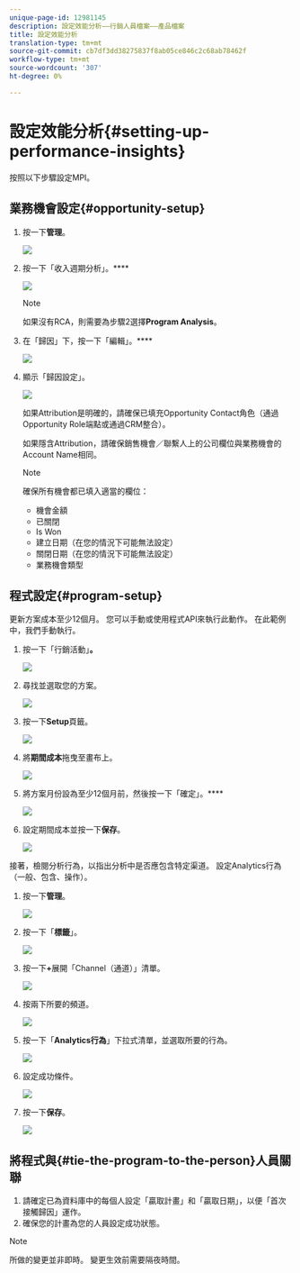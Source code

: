 ```yaml
---
unique-page-id: 12981145
description: 設定效能分析——行銷人員檔案——產品檔案
title: 設定效能分析
translation-type: tm+mt
source-git-commit: cb7df3dd38275837f8ab05ce846c2c68ab78462f
workflow-type: tm+mt
source-wordcount: '307'
ht-degree: 0%

---
```



# 設定效能分析{#setting-up-performance-insights}

按照以下步驟設定MPI。

## 業務機會設定{#opportunity-setup}

1. 按一下&#x200B;**管理**。

   ![](assets/admin.png)

1. 按一下「收入週期分析」。****

   ![](assets/two-2.png)

   >[!NOTE]
   >
   >如果沒有RCA，則需要為步驟2選擇&#x200B;**Program Analysis**。

1. 在「歸因」下，按一下「編輯」。****

   ![](assets/three-1.png)

1. 顯示「歸因設定」。

   ![](assets/four-2.png)

   如果Attribution是明確的，請確保已填充Opportunity Contact角色（通過Opportunity Role端點或通過CRM整合）。

   如果隱含Attribution，請確保銷售機會／聯繫人上的公司欄位與業務機會的Account Name相同。

   >[!NOTE]
   >
   >確保所有機會都已填入適當的欄位：
   >
   >* 機會金額
   >* 已關閉
   >* Is Won
   >* 建立日期（在您的情況下可能無法設定）
   >* 關閉日期（在您的情況下可能無法設定）
   >* 業務機會類型


## 程式設定{#program-setup}

更新方案成本至少12個月。 您可以手動或使用程式API來執行此動作。 在此範例中，我們手動執行。

1. 按一下「行銷活動」**。**

   ![](assets/ma.png)

1. 尋找並選取您的方案。

   ![](assets/select-program.png)

1. 按一下&#x200B;**Setup**&#x200B;頁籤。

   ![](assets/setup-tab.png)

1. 將&#x200B;**期間成本**&#x200B;拖曳至畫布上。

   ![](assets/period-cost.png)

1. 將方案月份設為至少12個月前，然後按一下「確定」。****

   ![](assets/set-period.png)

1. 設定期間成本並按一下&#x200B;**保存**。

   ![](assets/set-cost.png)

接著，檢閱分析行為，以指出分析中是否應包含特定渠道。 設定Analytics行為（一般、包含、操作）。

1. 按一下&#x200B;**管理**。

   ![](assets/admin.png)

1. 按一下「**標籤**」。

   ![](assets/tags.png)

1. 按一下&#x200B;**+**&#x200B;展開「Channel（通道）」清單。

   ![](assets/channel.png)

1. 按兩下所要的頻道。

   ![](assets/channel-click.png)

1. 按一下「**Analytics行為**」下拉式清單，並選取所要的行為。

   ![](assets/edit-channel.png)

1. 設定成功條件。

   ![](assets/success.png)

1. 按一下&#x200B;**保存**。

   ![](assets/save.png)

## 將程式與{#tie-the-program-to-the-person}人員關聯

1. 請確定已為資料庫中的每個人設定「贏取計畫」和「贏取日期」，以便「首次接觸歸因」運作。
1. 確保您的計畫為您的人員設定成功狀態。

>[!NOTE]
>
>所做的變更並非即時。 變更生效前需要隔夜時間。
